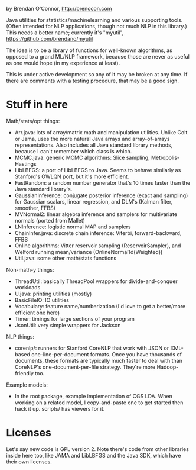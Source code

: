 by Brendan O'Connor, http://brenocon.com

Java utilities for statistics/machinelearning and various supporting tools.
(Often intended for NLP applications, though not much NLP in this library.)
This needs a better name; currently it's "myutil",
https://github.com/brendano/myutil

The idea is to be a library of functions for well-known algorithms, as opposed
to a grand ML/NLP framework, because those are never as useful as one would
hope (in my experience at least).

This is under active development so any of it may be broken at any time.
If there are comments with a testing procedure, that may be a good sign.

# Stuff in here

Math/stats/opt things:
* Arr.java: lots of array/matrix math and manipulation utilities.  Unlike Colt
  or Jama, uses the more natural Java arrays and array-of-arrays
  representations.  Also includes all Java standard library methods, because I
  can't remember which class is which.
* MCMC.java: generic MCMC algorithms: Slice sampling, Metropolis-Hastings
* LibLBFGS: a port of LibLBFGS to Java.  Seems to behave similarly as
  Stanford's OWLQN port, but it's more efficient.
* FastRandom: a random number generator that's 10 times faster than the Java
  standard library's.
* GaussianInference: conjugate posterior inference (exact and sampling) for
  Gaussian scalars, linear regression, and DLM's (Kalman filter, smoother,
  FFBS)
* MVNormal2: linear algebra inference and samplers for multivariate normals
  (ported from Mallet)
* LNInference: logistic normal MAP and samplers
* ChainInfer.java: discrete chain inference: Viterbi, forward-backward, FFBS
* Online algorithms: Vitter reservoir sampling (ReservoirSampler), and Welford
  running mean/variance (OnlineNormal1d(Weighted))
* Util.java: some other math/stats functions

Non-math-y things:
* ThreadUtil: basically ThreadPool wrappers for divide-and-conquer workloads
* U.java: printing utilities (mostly)
* BasicFileIO: IO utilities
* Vocabulary: feature name/numberization (I'd love to get a better/more
  efficient one here)
* Timer: timings for large sections of your program
* JsonUtil: very simple wrappers for Jackson

NLP things:
* corenlp/: runners for Stanford CoreNLP that work with JSON or XML-based
  one-line-per-document formats.  Once you have thousands of documents, these
  formats are typically much faster to deal with than CoreNLP's
  one-document-per-file strategy.  They're more Hadoop-friendly too.

Example models:
* In the root package, example implementation of CGS LDA. When working
  on a related model, I copy-and-paste one to get started then hack it up.
  scripts/ has viewers for it.

# Licenses

Let's say new code is GPL version 2.
Note there's code from other libraries inside here too,
like JAMA and LibLBFGS and the Java SDK, which have their own licenses.

